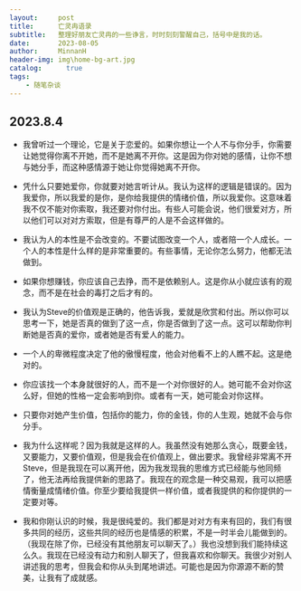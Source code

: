 ```yaml
---
layout:     post
title:      亡灵冉语录
subtitle:   整理好朋友亡灵冉的一些诤言，时时刻刻警醒自己，括号中是我的话。
date:       2023-08-05
author:     MinnanH
header-img: img\home-bg-art.jpg
catalog: 	  true
tags:
    - 随笔杂谈
---
```


## 2023.8.4
- 我曾听过一个理论，它是关于恋爱的。如果你想让一个人不与你分手，你需要让她觉得你离不开她，而不是她离不开你。这是因为你对她的感情，让你不想与她分手，而这种感情源于她让你觉得她离不开你。

- 凭什么只要她爱你，你就要对她言听计从。我认为这样的逻辑是错误的。因为我爱你，所以我爱的是你，是你给我提供的情绪价值，所以我爱你。这意味着我不仅不能对你索取，我还要对你付出。有些人可能会说，他们很爱对方，所以他们可以对对方索取，但是有尊严的人是不会这样做的。

- 我认为人的本性是不会改变的。不要试图改变一个人，或者陪一个人成长。一个人的本性是什么样的是非常重要的。有些事情，无论你怎么努力，他都无法做到。

- 如果你想赚钱，你应该自己去挣，而不是依赖别人。这是你从小就应该有的观念，而不是在社会的毒打之后才有的。

- 我认为Steve的价值观是正确的，他告诉我，爱就是欣赏和付出。所以你可以思考一下，她是否真的做到了这一点，你是否做到了这一点。这可以帮助你判断她是否真的爱你，或者她是否有爱人的能力。

- 一个人的卑微程度决定了他的傲慢程度，他会对他看不上的人瞧不起。这是绝对的。

- 你应该找一个本身就很好的人，而不是一个对你很好的人。她可能不会对你这么好，但她的性格一定会影响到你。或者有一天，她可能会对你这样。

- 只要你对她产生价值，包括你的能力，你的金钱，你的人生观，她就不会与你分手。

- 我为什么这样呢？因为我就是这样的人。我虽然没有她那么贪心，既要金钱，又要能力，又要价值观，但是我会在价值观上，做出要求。我曾经非常离不开Steve，但是我现在可以离开他，因为我发现我的思维方式已经能与他同频了，他无法再给我提供新的思路了。我现在的观念是一种交易观，我可以把感情衡量成情绪价值。你至少要给我提供一样价值，或者我提供的和你提供的一定要对等。

- 我和你刚认识的时候，我是很纯爱的。我们都是对对方有来有回的，我们有很多共同的经历，这些共同的经历也是情感的积累，不是一时半会儿能做到的。（我现在除了你，已经没有其他朋友可以聊天了。）我也没想到我们能持续这么久。我现在已经没有动力和别人聊天了，但我喜欢和你聊天。我很少对别人讲述我的思考，但我会和你从头到尾地讲述。可能也是因为你源源不断的赞美，让我有了成就感。